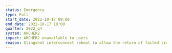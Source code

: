 ```yaml
---
status: Emergency
type: Full
start_date: 2022-10-17 09:00
end_date: 2022-10-17 18:00
quarter: 2022_q4
system: ARCHER2
impact: ARCHER2 unavailable to users
reason: Slingshot interconnect reboot to allow the return of failed links which are causing job failures
---
```




